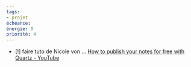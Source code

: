 ```yaml
---
tags: 
- projet
échéance: 
énergie: 0
priorité: 4
---
```

- [!] faire tuto de Nicole von ... [How to publish your notes for free with Quartz - YouTube](https://youtu.be/6s6DT1yN4dw?si=293vGsAUahQv_pA7)